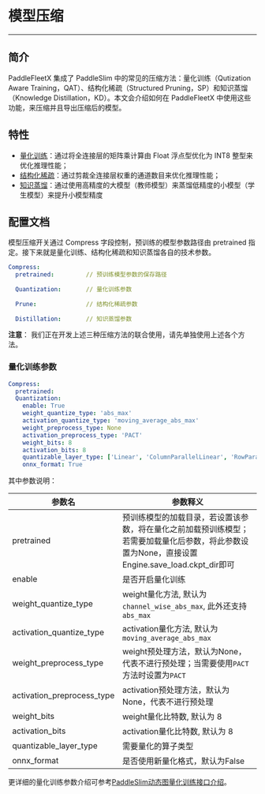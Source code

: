 # 模型压缩

------------------------------------------------------------------------------------------

## **简介**

PaddleFleetX 集成了 PaddleSlim 中的常见的压缩方法：量化训练（Qutization Aware Training，QAT）、结构化稀疏（Structured Pruning，SP）和知识蒸馏（Knowledge Distillation，KD）。本文会介绍如何在 PaddleFleetX 中使用这些功能，来压缩并且导出压缩后的模型。

## **特性**

- <a href=https://github.com/PaddlePaddle/PaddleSlim/tree/release/2.4/demo/dygraph/quant>量化训练</a>：通过将全连接层的矩阵乘计算由 Float 浮点型优化为 INT8 整型来优化推理性能；
- <a href=https://github.com/PaddlePaddle/PaddleSlim/tree/release/2.4/demo/dygraph/pruning>结构化稀疏</a>：通过剪裁全连接层权重的通道数目来优化推理性能；
- <a href=#知识蒸馏>知识蒸馏</a>：通过使用高精度的大模型（教师模型）来蒸馏低精度的小模型（学生模型）来提升小模型精度



## **配置文档**

模型压缩开关通过 Compress 字段控制，预训练的模型参数路径由 pretrained 指定。接下来就是量化训练、结构化稀疏和知识蒸馏各自的技术参数。

```yaml
Compress:
  pretrained:         // 预训练模型参数的保存路径
  
  Quantization:       // 量化训练参数
    
  Prune:              // 结构化稀疏参数
  
  Distillation:       // 知识蒸馏参数
```

**注意**： 我们正在开发上述三种压缩方法的联合使用，请先单独使用上述各个方法。

### **量化训练参数**

```yaml
Compress:
  pretrained:
  Quantization:
    enable: True
    weight_quantize_type: 'abs_max'
    activation_quantize_type: 'moving_average_abs_max'
    weight_preprocess_type: None
    activation_preprocess_type: 'PACT'
    weight_bits: 8
    activation_bits: 8
    quantizable_layer_type: ['Linear', 'ColumnParallelLinear', 'RowParallelLinear']
    onnx_format: True
```

其中参数说明：

| **参数名**                   | **参数释义**                              |
|-----------------------------|-----------------------------------------|
| pretrained                  | 预训练模型的加载目录，若设置该参数，将在量化之前加载预训练模型；若需要加载量化后参数，将此参数设置为None，直接设置Engine.save_load.ckpt_dir即可       |
| enable                      | 是否开启量化训练                           |
| weight_quantize_type        | weight量化方法, 默认为`channel_wise_abs_max`, 此外还支持`abs_max` |
| activation_quantize_type    | activation量化方法, 默认为`moving_average_abs_max`               |
| weight_preprocess_type      | weight预处理方法，默认为None，代表不进行预处理；当需要使用`PACT`方法时设置为`PACT` |
| activation_preprocess_type  | activation预处理方法，默认为None，代表不进行预处理                   |
| weight_bits                 | weight量化比特数, 默认为 8                                        |
| activation_bits             | activation量化比特数, 默认为 8                                    |
| quantizable_layer_type      | 需要量化的算子类型                                                |
| onnx_format                 | 是否使用新量化格式，默认为False                                     |

更详细的量化训练参数介绍可参考[PaddleSlim动态图量化训练接口介绍](https://github.com/PaddlePaddle/PaddleSlim/blob/develop/docs/zh_cn/api_cn/dygraph/quanter/qat.rst)。

